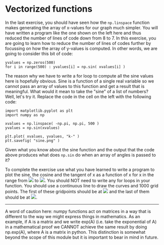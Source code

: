 # Vectorized functions

In the last exercise, you should have seen how the `np.linspace` function makes generating the array of x-values for our graph much simpler.  You will have written a program like the one shown on the left here and thus reduced the number of lines of code down from 8 to 7.  In this exercise,  you are going to learn how to reduce the number of lines of codes further by focussing on how the array of y-values is computed.  In other words, we are going to consider this bit of code:

````
yvalues = np.zeros(500)
for i in range(500) : yvalues[i] = np.sin( xvalues[i] )
````

The reason why we have to write a for loop to compute all the sine values here is hopefully obvious.  Sine is a function of a single real variable so we cannot pass an array of values to this function and get a result that is meaningful.  What would it mean to take the "sine" of a list of numbers?  Well, let's try it.  Replace the code in the cell on the left with the following code:

````
import matplotlib.pyplot as plt
import numpy as np

xvalues = np.linspace( -np.pi, np.pi, 500 )
yvalues = np.sin(xvalues)

plt.plot( xvalues, yvalues, "k-" )
plt.savefig( "sine.png" )
````

Given what you know about the sine function and the output that the code above produces what does `np.sin` do when an array of angles is passed to it? 

To complete the exercise use what you have learned to write a program to plot the sine, the cosine and the tangent of x as a function of x for x in the range from ![](https://render.githubusercontent.com/render/math?math=-2\pi) to ![](https://render.githubusercontent.com/render/math?math=%2B2\pi).   You should NOT need to write any for loops in your function.  You should use a continuous line to draw the curves and 1000 grid points.  The first of these gridpoints should be at ![](https://render.githubusercontent.com/render/math?math=-2\pi) and the last of them should be at ![](https://render.githubusercontent.com/render/math?math=%2B2\pi).

------
A word of caution here: numpy functions act on matrices in a way that is different to the way we might express things in mathematics.  As an example, if A is a matrix and we write exp(A) (i.e. take the exponential of A) in a mathematical proof we CANNOT achieve the same result by doing np.exp(A), where A is a matrix in python.  This distinction is somewhat beyond the scope of this module but it is important to bear in mind in future.   
